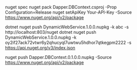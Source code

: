 nuget spec
nuget pack Dapper.DBContext.csproj -Prop Configuration=Release
nuget setApiKey Your-API-Key  -Source https://www.nuget.org/api/v2/package


dotnet nuget push DynamicWebService.1.0.0.nupkg -k abc -s http://localhost:803/nuget
dotnet nuget push DynamicWebService.1.0.0.nupkg -k oy2if27ack72vtwr6y2qhucyql7uwtwu5hdhor7qtkegpm2222 -s https://api.nuget.org/v3/index.json

nuget push Dapper.DBContext.0.1.0.0.nupkg -Source https://www.nuget.org/api/v2/package